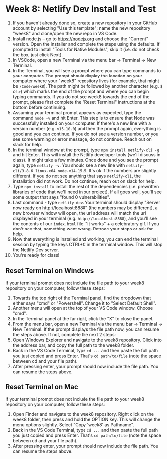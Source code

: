 # Week 8: Netlify Dev Install and Test

1. If you haven't already done so, create a new repository in your GitHub account by selecting "Use this template"; name the new repository "week8" and clone/open the new repo in VS Code.
1. Install node.js – go to https://nodejs.org and choose the "Current" version. Open the installer and complete the steps using the defaults.  If prompted to install "Tools for Native Modules", skip it (i.e. do not check the box, just click Next).
1. In VSCode, open a new Terminal via the menu bar -> Terminal -> New Terminal.
1. In the Terminal, you will see a prompt where you can type commands to your computer. The prompt should display the location on your computer where your "week8" repository lives (for example, that might be `/Code/week8`).  The path might be followed by another character (e.g. `$` or `>`) which marks the end of the prompt and where you can begin typing commands.  If you do not see week8 towards the end of the prompt, please first complete the "Reset Terminal" instructions at the bottom before continuing.
1. Assuming your terminal prompt appears as expected, type the command `node -v` and hit Enter.  This step is to ensure that Node was successfully installed on your computer. If there's a new line with a version number (e.g. `v15.10.0`) and then the prompt again, everything is good and you can continue.  If you do not see a version number, or you see some warning or error message, do not continue.  Reach out on slack for help.
1. In the terminal window at the prompt, type `npm install netlify-cli -g` and hit Enter. This will install the Netlify developer tools (we'll discuss in class). It might take a few minutes. Once done and you see the prompt again, type `netlify -v`.  You should see a new line with `netlify-cli/3.8.6 linux-x64 node-v14.15.5`.  It's ok if the numbers are slightly different.  If you do not see anything that says `netlify-cli`, the installation did not work.  Do not continue, reach out on slack for help.
1. Type `npm install` to install the rest of the dependencies (i.e. prewritten libraries of code that we'll need in our project).  If all goes well, you'll see some output that says "found 0 vulnerabilities".
1. Last command - type `netlify dev`. Your terminal should display "Server now ready on http://localhost:8888" (the numbers may be different), a new browser window will open, the url address will match the url displayed in your terminal (e.g. `http://localhost:8888`), and you'll see the contents of our `index.html` file: "It works" + a celebratory gif.  If you don't see that, something went wrong.  Retrace your steps or ask for help.
1. Now that everything is installed and working, you can end the terminal session by typing the keys CTRL+C in the terminal window.  This will stop the Netlify Dev server.
1. You're ready for class!

## Reset Terminal on Windows

If your terminal prompt does not include the file path to your week8 repository on your computer, follow these steps:
1. Towards the top right of the Terminal panel, find the dropdown that either says "cmd" or "Powershell".  Change it to "Select Default Shell".
1. Another menu will open at the top of your VS Code window.  Choose "cmd".
1. In the Terminal panel at the far right, click the "X" to close the panel.
1. From the menu bar, open a new Terminal via the menu bar -> Terminal -> New Terminal.  If the prompt displays the file path now, you can resume the steps above.  If not, complete the next 2 steps:
1. Open Windows Explorer and navigate to the week8 repository. Click into the address bar, and copy the full path to the week8 folder.
1. Back in the VS Code Terminal, type `cd ...` and then paste the full path you just copied and press Enter.  That's `cd path/to/file` (note the space between cd and your file path).
1. After pressing enter, your prompt should now include the file path.  You can resume the steps above.

## Reset Terminal on Mac

If your terminal prompt does not include the file path to your week8 repository on your computer, follow these steps:
1. Open Finder and navigate to the week8 repository. Right click on the week8 folder, then press and hold the OPTION key. This will change the menu options slightly. Select "Copy 'week8' as Pathname".
1. Back in the VS Code Terminal, type `cd ...` and then paste the full path you just copied and press Enter.  That's `cd path/to/file` (note the space between cd and your file path).
1. After pressing enter, your prompt should now include the file path.  You can resume the steps above.
